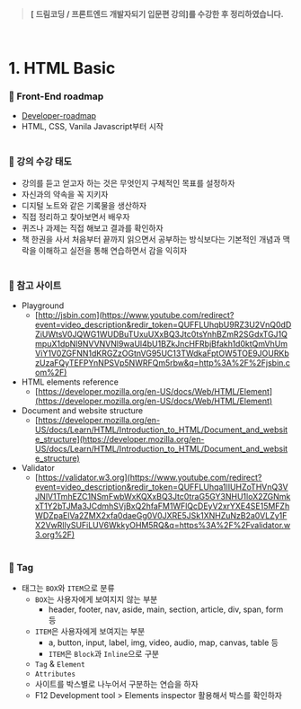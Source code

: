 >**[ 드림코딩 / 프론트엔드 개발자되기 입문편 강의]를 수강한 후 정리하였습니다.**

</br>

# 1. HTML Basic
### 📌 Front-End roadmap

* [Developer-roadmap](https://github.com/kamranahmedse/developer-roadmap)
* HTML, CSS, Vanila Javascript부터 시작
  <br/><br/>

### 📌 강의 수강 태도

- 강의를 듣고 얻고자 하는 것은 무엇인지 구체적인 목표를 설정하자
- 자신과의 약속을 꼭 지키자
- 디지털 노트와 같은 기록물을 생산하자
- 직접 정리하고 찾아보면서 배우자
- 퀴즈나 과제는 직접 해보고 결과를 확인하자
- 책 한권을 사서 처음부터 끝까지 읽으면서 공부하는 방식보다는 기본적인 개념과 맥락을 이해하고 실전을 통해 연습하면서 감을 익히자
  <br/><br/>

### 📌 참고 사이트

- Playground 
  - [http://jsbin.com](https://www.youtube.com/redirect?event=video_description&redir_token=QUFFLUhqbU9RZ3U2VnQ0dDZiUWtsV0JQWG1WUDBuTUxuUXxBQ3Jtc0tsYnhBZmR2SGdxTGJ1QmpuX1dpNl9NVVNVNl9waUl4bU1BZkJncHFRbjBfakh1d0ktQmVhUmViY1V0ZGFNN1dKRGZzOGtnVG95UC13TWdkaFptOW5TOE9JOURKbzUzaFQyTEFPYnNPSVp5NWRFQm5rbw&q=http%3A%2F%2Fjsbin.com%2F)
- HTML elements reference
  - [https://developer.mozilla.org/en-US/docs/Web/HTML/Element](https://developer.mozilla.org/en-US/docs/Web/HTML/Element)
- Document and website structure
  - [https://developer.mozilla.org/en-US/docs/Learn/HTML/Introduction_to_HTML/Document_and_website_structure](https://developer.mozilla.org/en-US/docs/Learn/HTML/Introduction_to_HTML/Document_and_website_structure)
- Validator
  - [https://validator.w3.org](https://www.youtube.com/redirect?event=video_description&redir_token=QUFFLUhqa1lIUHZoTHVnQ3VJNlV1TmhEZC1NSmFwbWxKQXxBQ3Jtc0traG5GY3NHU1loX2ZGNmkxT1Y2bTJMa3JCdmhSVjBxQ2hfaFM1WFlQcDEyV2xrYXE4SE15MFZhWDZpaElVa2ZMX2xfa0daeGg0V0JXRE5JSk1XNHZuNzB2a0VLZy1FX2VwRlIySUFiLUV6WkkyOHM5RQ&q=https%3A%2F%2Fvalidator.w3.org%2F)
  <br/><br/>

### 📌 Tag 
- 태그는 `BOX`와 `ITEM`으로 분류
  - `BOX`는 사용자에게 보여지지 않는 부분
    - header, footer, nav, aside, main, section, article, div, span, form 등
  - `ITEM`은 사용자에게 보여지는 부분
    - a, button, input, label, img, video, audio, map, canvas, table 등
    - `ITEM`은 `Block`과 `Inline`으로 구분    
  - `Tag` & `Element`
  - `Attributes`
  - 사이트를 박스별로 나누어서 구분하는 연습을 하자
  - F12 Development tool  > Elements inspector 활용해서 박스를 확인하자